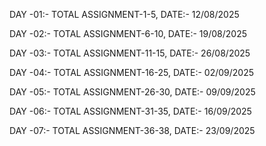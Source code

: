 DAY -01:- TOTAL ASSIGNMENT-1-5, DATE:- 12/08/2025  

DAY -02:- TOTAL ASSIGNMENT-6-10, DATE:- 19/08/2025 

DAY -03:- TOTAL ASSIGNMENT-11-15, DATE:- 26/08/2025  

DAY -04:- TOTAL ASSIGNMENT-16-25, DATE:- 02/09/2025 

DAY -05:- TOTAL ASSIGNMENT-26-30, DATE:- 09/09/2025 

DAY -06:- TOTAL ASSIGNMENT-31-35, DATE:- 16/09/2025

DAY -07:- TOTAL ASSIGNMENT-36-38, DATE:- 23/09/2025
